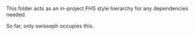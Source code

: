 This folder acts as an in-project FHS style hierarchy
for any dependencies needed.

So far, only swisseph occupies this.